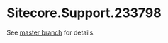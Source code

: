 # Sitecore.Support.233798

See [master branch](https://github.com/sitecoresupport/Sitecore.Support.233798) for details.